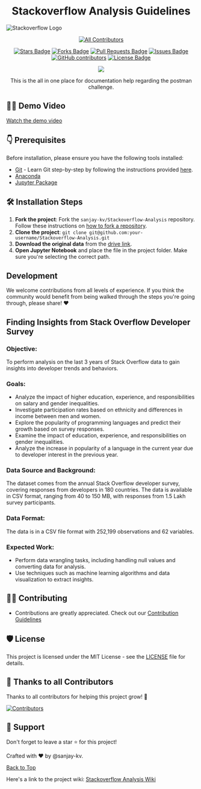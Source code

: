 <h1 align="center"> Stackoverflow Analysis Guidelines </h1>

![Stackoverflow Logo](https://stackoverflow.design/assets/img/logos/so/logo-stackoverflow.png)

<div align="center">
  
<!-- ALL-CONTRIBUTORS-BADGE:START - Do not remove or modify this section -->

[![All Contributors](https://img.shields.io/badge/all_contributors-1-orange.svg?style=flat-square)](#contributors-)

<a href="https://github.com/recodehive/Stackoverflow-Analysis/stargazers"><img src="https://img.shields.io/github/stars/recodehive/Stackoverflow-Analysis" alt="Stars Badge"/></a>
<a href="https://github.com/recodehive/Stackoverflow-Analysis/network/members"><img src="https://img.shields.io/github/forks/recodehive/Stackoverflow-Analysis" alt="Forks Badge"/></a>
<a href="https://github.com/recodehive/Stackoverflow-Analysis/pulls"><img src="https://img.shields.io/github/issues-pr/recodehive/Stackoverflow-Analysis" alt="Pull Requests Badge"/></a>
<a href="https://github.com/recodehive/Stackoverflow-Analysis/issues"><img src="https://img.shields.io/github/issues/recodehive/Stackoverflow-Analysis" alt="Issues Badge"/></a>
<a href="https://github.com/recodehive/Stackoverflow-Analysis/graphs/contributors"><img alt="GitHub contributors" src="https://img.shields.io/github/contributors/recodehive/Stackoverflow-Analysis?color=2b9348"></a>
<a href="https://github.com/recodehive/Stackoverflow-Analysis/blob/master/LICENSE"><img src="https://img.shields.io/github/license/recodehive/Stackoverflow-Analysis?color=2b9348" alt="License Badge"/></a>

[![](https://visitcount.itsvg.in/api?id=gssoc-postman&label=Profile%20Views&color=0&icon=5&pretty=true)](https://visitcount.itsvg.in)
<!-- ALL-CONTRIBUTORS-BADGE:END -->
This is the all in one place for documentation help regarding the postman challenge.
</div>

## 👨‍💻 Demo Video 

[Watch the demo video](https://user-images.githubusercontent.com/30715153/168960157-e9448ea4-206c-44c0-bbd5-5e4770c0411f.mp4)

## 👇 Prerequisites 

Before installation, please ensure you have the following tools installed:

- [Git](https://git-scm.com/downloads) - Learn Git step-by-step by following the instructions provided [here](https://recodehive.com/how-to-install-git-git-tutorial/).
- [Anaconda](https://anaconda.org/anaconda)
- [Jupyter Package](https://anaconda.org/anaconda/jupyter)

## 🛠️ Installation Steps

1. **Fork the project**: Fork the `sanjay-kv/Stackoverflow-Analysis` repository. Follow these instructions on [how to fork a repository](https://help.github.com/en/articles/fork-a-repo).
2. **Clone the project**: `git clone git@github.com:your-username/Stackoverflow-Analysis.git`
3. **Download the original data** from the [drive link](https://drive.google.com/drive/folders/13W20DfCW2W5GEeKTYTl7R6xV5hmPS2Do?usp=sharing).
4. **Open Jupyter Notebook** and place the file in the project folder. Make sure you're selecting the correct path.

## Development

We welcome contributions from all levels of experience. If you think the community would benefit from being walked through the steps you're going through, please share! ❤️

## Finding Insights from Stack Overflow Developer Survey

### Objective:
To perform analysis on the last 3 years of Stack Overflow data to gain insights into developer trends and behaviors.

### Goals:
- Analyze the impact of higher education, experience, and responsibilities on salary and gender inequalities.
- Investigate participation rates based on ethnicity and differences in income between men and women.
- Explore the popularity of programming languages and predict their growth based on survey responses.
- Examine the impact of education, experience, and responsibilities on gender inequalities.
- Analyze the increase in popularity of a language in the current year due to developer interest in the previous year.

### Data Source and Background:
The dataset comes from the annual Stack Overflow developer survey, covering responses from developers in 180 countries. The data is available in CSV format, ranging from 40 to 150 MB, with responses from 1.5 Lakh survey participants.

### Data Format:
The data is in a CSV file format with 252,199 observations and 62 variables.

### Expected Work:
- Perform data wrangling tasks, including handling null values and converting data for analysis.
- Use techniques such as machine learning algorithms and data visualization to extract insights.

## 👨‍💻 Contributing

- Contributions are greatly appreciated. Check out our [Contribution Guidelines](https://github.com/Recode-Hive/Stackoverflow-Analysis/tree/main/Readme)

## 🛡️ License

This project is licensed under the MIT License - see the [LICENSE](LICENSE) file for details.

## 💪 Thanks to all Contributors

Thanks to all contributors for helping this project grow! 🍻

[![Contributors](https://contrib.rocks/image?repo=sanjay-kv/Stackoverflow-Analysis)](https://github.com/sanjay-kv/Stackoverflow-Analysis/graphs/contributors)

## 🙏 Support

Don't forget to leave a star ⭐️ for this project!

Crafted with ♥ by @sanjay-kv.

[Back to Top](#stackoverflow-analysis-guidelines)

Here's a link to the project wiki: [Stackoverflow Analysis Wiki](https://github.com/tech-hardik/Stackoverflow-Analysis/wiki)
